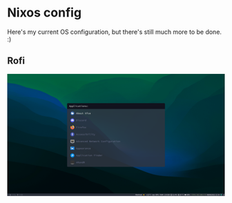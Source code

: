 # Nixos config

Here's my current OS configuration, but there's still much more to be done. :)

## Rofi

![rofi-preview](./rofi_preview.png)
